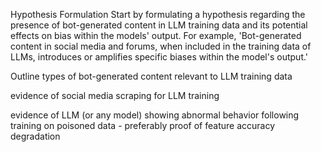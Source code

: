 Hypothesis Formulation
Start by formulating a hypothesis regarding the presence of bot-generated content in LLM training
data and its potential effects on bias within the models' output. For example, 'Bot-generated content
in social media and forums, when included in the training data of LLMs, introduces or amplifies
specific biases within the model's output.'

Outline types of bot-generated content relevant to LLM training data

evidence of social media scraping for LLM training

evidence of LLM (or any model) showing abnormal behavior following training on poisoned data - preferably proof of feature accuracy degradation
